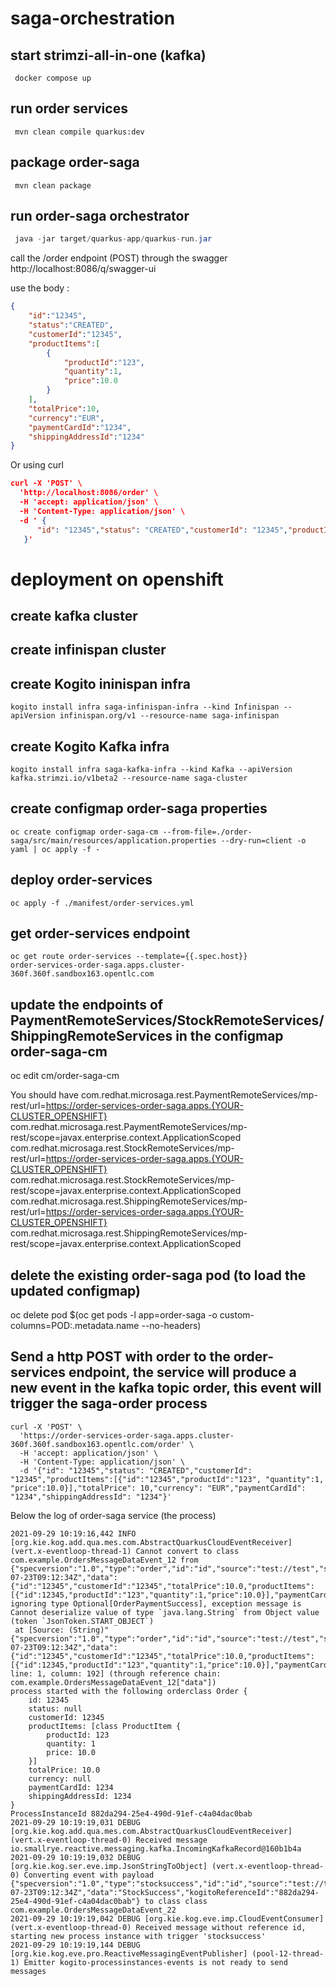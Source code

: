 # saga-orchestration

## start strimzi-all-in-one (kafka)
```docker
 docker compose up
```
## run order services
```mvn
 mvn clean compile quarkus:dev
```
## package order-saga  
```mvn
 mvn clean package
```
## run order-saga orchestrator
```java
 java -jar target/quarkus-app/quarkus-run.jar 
```
call the /order endpoint (POST) through the swagger http://localhost:8086/q/swagger-ui 

use the body :
```json
{
    "id":"12345",
    "status":"CREATED",
    "customerId":"12345",
    "productItems":[
        {
            "productId":"123",
            "quantity":1,
            "price":10.0
        }
    ],
    "totalPrice":10,
    "currency":"EUR",
    "paymentCardId":"1234",
    "shippingAddressId":"1234"
}
```
Or using curl 
```json
curl -X 'POST' \
  'http://localhost:8086/order' \
  -H 'accept: application/json' \
  -H 'Content-Type: application/json' \
  -d ' {
      "id": "12345","status": "CREATED","customerId": "12345","productItems":[{"productId":"123", "quantity":1, "price":10.0}],"totalPrice": 10,"currency": "EUR","paymentCardId": "1234","shippingAddressId": "1234"
   }'
```
# deployment on openshift
## create kafka cluster
## create infinispan cluster
## create Kogito ininispan infra
```shell
kogito install infra saga-infinispan-infra --kind Infinispan --apiVersion infinispan.org/v1 --resource-name saga-infinispan 
```
## create Kogito Kafka infra
```shell
kogito install infra saga-kafka-infra --kind Kafka --apiVersion kafka.strimzi.io/v1beta2 --resource-name saga-cluster
```   
## create configmap order-saga properties
```
oc create configmap order-saga-cm --from-file=./order-saga/src/main/resources/application.properties --dry-run=client -o yaml | oc apply -f -
```

## deploy order-services
```
oc apply -f ./manifest/order-services.yml 
```
## get order-services endpoint 
```
oc get route order-services --template={{.spec.host}}
order-services-order-saga.apps.cluster-360f.360f.sandbox163.opentlc.com
```

## update the endpoints of PaymentRemoteServices/StockRemoteServices/ShippingRemoteServices in  the configmap order-saga-cm
oc edit cm/order-saga-cm

You should have 
    com.redhat.microsaga.rest.PaymentRemoteServices/mp-rest/url=https://order-services-order-saga.apps.{YOUR-CLUSTER_OPENSHIFT}
    com.redhat.microsaga.rest.PaymentRemoteServices/mp-rest/scope=javax.enterprise.context.ApplicationScoped
    com.redhat.microsaga.rest.StockRemoteServices/mp-rest/url=https://order-services-order-saga.apps.{YOUR-CLUSTER_OPENSHIFT}
    com.redhat.microsaga.rest.StockRemoteServices/mp-rest/scope=javax.enterprise.context.ApplicationScoped
    com.redhat.microsaga.rest.ShippingRemoteServices/mp-rest/url=https://order-services-order-saga.apps.{YOUR-CLUSTER_OPENSHIFT}
    com.redhat.microsaga.rest.ShippingRemoteServices/mp-rest/scope=javax.enterprise.context.ApplicationScoped
## delete the existing order-saga pod (to load the updated configmap)
oc delete pod $(oc get pods -l app=order-saga -o custom-columns=POD:.metadata.name --no-headers)

## Send a http POST with order to the order-services endpoint, the service will produce a new event in the kafka topic order, this event will trigger the saga-order process
```shell 
curl -X 'POST' \
  'https://order-services-order-saga.apps.cluster-360f.360f.sandbox163.opentlc.com/order' \
  -H 'accept: application/json' \
  -H 'Content-Type: application/json' \
  -d '{"id": "12345","status": "CREATED","customerId": "12345","productItems":[{"id":"12345","productId":"123", "quantity":1, "price":10.0}],"totalPrice": 10,"currency": "EUR","paymentCardId": "1234","shippingAddressId": "1234"}'
```
Below the log of order-saga service (the process)
```log
2021-09-29 10:19:16,442 INFO  [org.kie.kog.add.qua.mes.com.AbstractQuarkusCloudEventReceiver] (vert.x-eventloop-thread-1) Cannot convert to class com.example.OrdersMessageDataEvent_12 from {"specversion":"1.0","type":"order","id":"id","source":"test://test","subject":"foo","datacontenttype":"application/json","dataschema":"http://schema.io","time":"2020-07-23T09:12:34Z","data":{"id":"12345","customerId":"12345","totalPrice":10.0,"productItems":[{"id":12345,"productId":"123","quantity":1,"price":10.0}],"paymentCardId":"1234","shippingAddressId":"1234"}}, ignoring type Optional[OrderPaymentSuccess], exception message is Cannot deserialize value of type `java.lang.String` from Object value (token `JsonToken.START_OBJECT`)
 at [Source: (String)"{"specversion":"1.0","type":"order","id":"id","source":"test://test","subject":"foo","datacontenttype":"application/json","dataschema":"http://schema.io","time":"2020-07-23T09:12:34Z","data":{"id":"12345","customerId":"12345","totalPrice":10.0,"productItems":[{"id":12345,"productId":"123","quantity":1,"price":10.0}],"paymentCardId":"1234","shippingAddressId":"1234"}}"; line: 1, column: 192] (through reference chain: com.example.OrdersMessageDataEvent_12["data"])
process started with the following orderclass Order {
    id: 12345
    status: null
    customerId: 12345
    productItems: [class ProductItem {
        productId: 123
        quantity: 1
        price: 10.0
    }]
    totalPrice: 10.0
    currency: null
    paymentCardId: 1234
    shippingAddressId: 1234
}
ProcessInstanceId 882da294-25e4-490d-91ef-c4a04dac0bab
2021-09-29 10:19:19,031 DEBUG [org.kie.kog.add.qua.mes.com.AbstractQuarkusCloudEventReceiver] (vert.x-eventloop-thread-0) Received message io.smallrye.reactive.messaging.kafka.IncomingKafkaRecord@160b1b4a
2021-09-29 10:19:19,032 DEBUG [org.kie.kog.ser.eve.imp.JsonStringToObject] (vert.x-eventloop-thread-0) Converting event with payload {"specversion":"1.0","type":"stocksuccess","id":"id","source":"test://test","subject":"foo","datacontenttype":"application/json","dataschema":"http://schema.io","time":"2020-07-23T09:12:34Z","data":"StockSuccess","kogitoReferenceId":"882da294-25e4-490d-91ef-c4a04dac0bab"} to class class com.example.OrdersMessageDataEvent_22
2021-09-29 10:19:19,042 DEBUG [org.kie.kog.eve.imp.CloudEventConsumer] (vert.x-eventloop-thread-0) Received message without reference id, starting new process instance with trigger 'stocksuccess'
2021-09-29 10:19:19,144 DEBUG [org.kie.kog.eve.pro.ReactiveMessagingEventPublisher] (pool-12-thread-1) Emitter kogito-processinstances-events is not ready to send messages
```
 